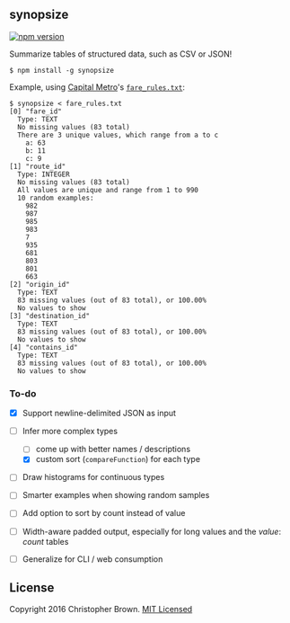 ## synopsize

[![npm version](https://badge.fury.io/js/synopsize.svg)](https://www.npmjs.com/package/synopsize)

Summarize tables of structured data, such as CSV or JSON!

    $ npm install -g synopsize

Example, using [Capital Metro](https://data.texas.gov/capital-metro)'s [`fare_rules.txt`](https://developers.google.com/transit/gtfs/reference#fare_rulestxt):

    $ synopsize < fare_rules.txt
    [0] "fare_id"
      Type: TEXT
      No missing values (83 total)
      There are 3 unique values, which range from a to c
        a: 63
        b: 11
        c: 9
    [1] "route_id"
      Type: INTEGER
      No missing values (83 total)
      All values are unique and range from 1 to 990
      10 random examples:
        982
        987
        985
        983
        7
        935
        681
        803
        801
        663
    [2] "origin_id"
      Type: TEXT
      83 missing values (out of 83 total), or 100.00%
      No values to show
    [3] "destination_id"
      Type: TEXT
      83 missing values (out of 83 total), or 100.00%
      No values to show
    [4] "contains_id"
      Type: TEXT
      83 missing values (out of 83 total), or 100.00%
      No values to show


### To-do

* [x] Support newline-delimited JSON as input
* [ ] Infer more complex types
  - [ ] come up with better names / descriptions
  - [x] custom sort (`compareFunction`) for each type
* [ ] Draw histograms for continuous types
* [ ] Smarter examples when showing random samples
* [ ] Add option to sort by count instead of value
* [ ] Width-aware padded output, especially for long values and the _value_: _count_ tables
* [ ] Generalize for CLI / web consumption


## License

Copyright 2016 Christopher Brown. [MIT Licensed](http://chbrown.github.io/licenses/MIT/#2016)
